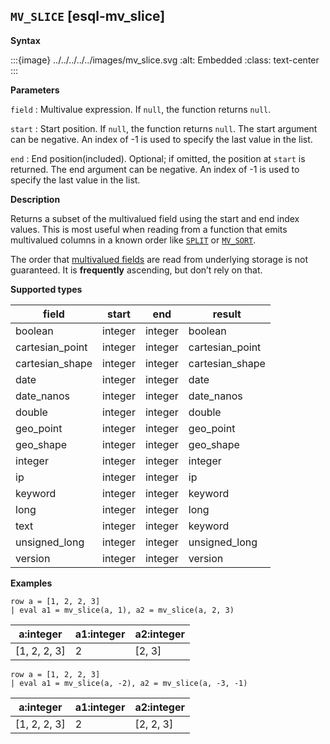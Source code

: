 ## `MV_SLICE` [esql-mv_slice]

**Syntax**

:::{image} ../../../../../images/mv_slice.svg
:alt: Embedded
:class: text-center
:::

**Parameters**

`field`
:   Multivalue expression. If `null`, the function returns `null`.

`start`
:   Start position. If `null`, the function returns `null`. The start argument can be negative. An index of -1 is used to specify the last value in the list.

`end`
:   End position(included). Optional; if omitted, the position at `start` is returned. The end argument can be negative. An index of -1 is used to specify the last value in the list.

**Description**

Returns a subset of the multivalued field using the start and end index values. This is most useful when reading from a function that emits multivalued columns in a known order like [`SPLIT`](../../esql-functions-operators.md#esql-split) or [`MV_SORT`](../../esql-functions-operators.md#esql-mv_sort).

The order that [multivalued fields](/reference/query-languages/esql/esql-multivalued-fields.md) are read from underlying storage is not guaranteed. It is **frequently** ascending, but don’t rely on that.

**Supported types**

| field | start | end | result |
| --- | --- | --- | --- |
| boolean | integer | integer | boolean |
| cartesian_point | integer | integer | cartesian_point |
| cartesian_shape | integer | integer | cartesian_shape |
| date | integer | integer | date |
| date_nanos | integer | integer | date_nanos |
| double | integer | integer | double |
| geo_point | integer | integer | geo_point |
| geo_shape | integer | integer | geo_shape |
| integer | integer | integer | integer |
| ip | integer | integer | ip |
| keyword | integer | integer | keyword |
| long | integer | integer | long |
| text | integer | integer | keyword |
| unsigned_long | integer | integer | unsigned_long |
| version | integer | integer | version |

**Examples**

```esql
row a = [1, 2, 2, 3]
| eval a1 = mv_slice(a, 1), a2 = mv_slice(a, 2, 3)
```

| a:integer | a1:integer | a2:integer |
| --- | --- | --- |
| [1, 2, 2, 3] | 2 | [2, 3] |

```esql
row a = [1, 2, 2, 3]
| eval a1 = mv_slice(a, -2), a2 = mv_slice(a, -3, -1)
```

| a:integer | a1:integer | a2:integer |
| --- | --- | --- |
| [1, 2, 2, 3] | 2 | [2, 2, 3] |


